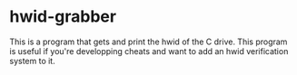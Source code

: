 # hwid-grabber
This is a program that gets and print the hwid of the C drive.
This program is useful if you're developping cheats and want to add an hwid verification system to it.
